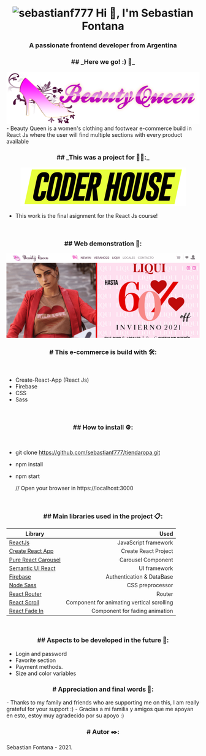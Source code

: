 <h1 align="center">
<img src="https://komarev.com/ghpvc/?username=sebastianf777&label=Profile%20views&color=0e75b6&style=flat" alt="sebastianf777" />
Hi 👋, I'm Sebastian Fontana
</h1>
<h3 align="center">A passionate frontend developer from Argentina</h3>
<h3 align="center">
## _Here we go! :) 🚀_
</h3>
<div align="center">
<img src="/src/assets/img/logo.png"/>
</div>
- Beauty Queen is a women's clothing and footwear e-commerce build in React Js where the user  will  find multiple sections with every product available
<br>
<h3 align="center">
## _This was a project for 👩‍💻:_ 
</h3>
<div align="center">
<img src="/src/assets/img/logo_coderhouse.png"/>
</div>

- This work is the final asignment for the React Js course!

<br>
<h3 align="center">
## Web demonstration 📄:
</h3>
<img src="tiendaRopa.gif"/>

<h3 align="center">
# This e-commerce is build with 🛠️:
</h3>
<br>

-  Create-React-App (React Js)
-  Firebase
-  CSS 
-  Sass

<br>
<h3 align="center">
## How to install ⚙️:
</h3>
<br>

- git clone https://github.com/sebastianf777/tiendaropa.git
- npm install
- npm start

	// Open your browser in https://localhost:3000
<br>
<h3 align="center">
## Main libraries used in the project 📋:
</h3>
<div align='center'>

| Library                                                          | Used                                       |
| ---------------------------------------------------------------- | ------------------------------------------:|
| [ReactJs](https://es.reactjs.org/)                               | JavaScript framework                       |
| [Create React App](https://github.com/facebook/create-react-app) | Create React Project                       |
| [Pure React Carousel](https://www.npmjs.com/package/pure-react-carousel)| Carousel Component                  |
| [Semantic UI React](https://react.semantic-ui.com/)              | UI framework                               |
| [Firebase](https://firebase.google.com/?hl=es)                   | Authentication & DataBase                  |
| [Node Sass](https://www.npmjs.com/package/node-sass)             | CSS preprocessor                           |
| [React Router](https://reactrouter.com/)                         | Router                                     |
| [React Scroll](https://www.npmjs.com/package/react-scroll)       | Component for animating vertical scrolling |
| [React Fade In](https://www.npmjs.com/package/react-fade-in)     | Component for fading animation             |

</div>
<br>

<h3 align="center">
## Aspects to be developed in the future 🔧:
</h3>

- Login and password
- Favorite section
- Payment methods.
- Size and color variables

<h3 align="center">
# Appreciation and final words 🎁:
</h3>
- Thanks to my family and friends who are supporting me on this, I am really grateful for your support :)
- Gracias a mi familia y amigos que me apoyan en esto, estoy muy agradecido por su apoyo :)

<br>

<h3 align="center">
# Autor ✒️:
</h3>


Sebastian Fontana - 2021.
